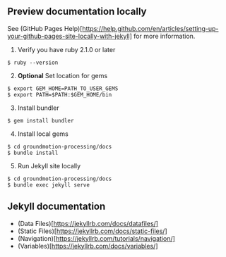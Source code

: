 ## Preview documentation locally

See (GitHub Pages Help)[https://help.github.com/en/articles/setting-up-your-github-pages-site-locally-with-jekyll] for more information.

1. Verify you have ruby 2.1.0 or later
```
$ ruby --version
```

2. **Optional** Set location for gems
```
$ export GEM_HOME=PATH_TO_USER_GEMS
$ export PATH=$PATH:$GEM_HOME/bin
```

3. Install bundler
```
$ gem install bundler
```

4. Install local gems
```
$ cd groundmotion-processing/docs
$ bundle install
```

5. Run Jekyll site locally
```
$ cd groundmotion-processing/docs
$ bundle exec jekyll serve
```

## Jekyll documentation

* (Data Files)[https://jekyllrb.com/docs/datafiles/]
* (Static Files)[https://jekyllrb.com/docs/static-files/]
* (Navigation)[https://jekyllrb.com/tutorials/navigation/]
* (Variables)[https://jekyllrb.com/docs/variables/]
